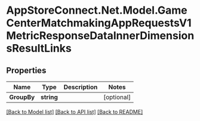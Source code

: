 # AppStoreConnect.Net.Model.GameCenterMatchmakingAppRequestsV1MetricResponseDataInnerDimensionsResultLinks

## Properties

Name | Type | Description | Notes
------------ | ------------- | ------------- | -------------
**GroupBy** | **string** |  | [optional] 

[[Back to Model list]](../README.md#documentation-for-models) [[Back to API list]](../README.md#documentation-for-api-endpoints) [[Back to README]](../README.md)

